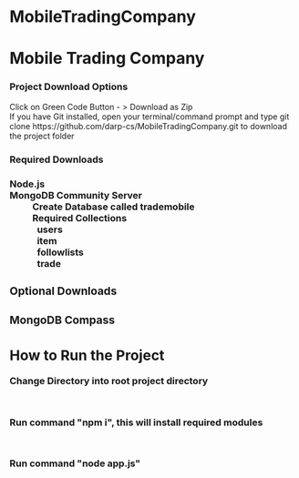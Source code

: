 # MobileTradingCompany

<h1> Mobile Trading Company</h1>

<h3><strong> Project Download Options </strong></h3>

<dl>
    <dt>Click on Green Code Button - > Download as Zip </dt>
    <dt>If you have Git installed, open your terminal/command prompt and type git clone https://github.com/darp-cs/MobileTradingCompany.git to download the project folder </dt>
</dl>
    
<h3> <strong>Required Downloads </strong><h3>
<dl>
    <dt>Node.js </dt>
    <dd> <a href="https://nodejs.org/en/download/"></a></dd>
    <dt> MongoDB Community Server</dt>
                <dd><a href="https://www.mongodb.com/try/download/community"></a> </dd>
                <dd>Create Database called trademobile<dd>
                <dd><strong>Required Collections<strong><dd>
                <dd> &ensp;users</dd>
                <dd> &ensp;item </dd>
                <dd> &ensp;followlists</dd>
                <dd> &ensp;trade </dd>
</dl>

<h3><strong>Optional Downloads</strong><h3>
<dl>
    <dt> MongoDB Compass </dt>
            <dd><a href="https://www.mongodb.com/try/download/compass"></a></dd>
</dl>


<h2> How to Run the Project </h2>
<p>Change Directory into root project directory</p>
<br>
<p>Run command "npm i", this will install required modules</p>
<br>
<p>Run command "node app.js"</p>




